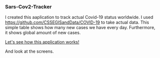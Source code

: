 ### Sars-Cov2-Tracker 

I created this aaplication to track actual Covid-19 status worldwide. I used https://github.com/CSSEGISandData/COVID-19 to take actual data. This simple table shows how many new cases we have every day. Furthermore, it shows global amount of new cases.

[Let's see how this application works!](https://www.youtube.com/watch?v=ieCOQj9DlnE)

And look at the screens.



